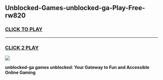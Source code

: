 
## Unblocked-Games-unblocked-ga-Play-Free-rw820
<h3>
<a href="https://premium76.site?title=unblocked-ga&ref=21A">CLICK TO PLAY</a></h3>
<hr>

<h3>
<a href="https://premium76.site?title=unblocked-ga&ref=21A">CLICK 2 PLAY</a>
  
</h3>

<a href="https://premium76.site?title=unblocked-ga&ref=21A"><img src="https://clearcache.store/games.png"></a>


**unblocked-ga games unblocked: Your Gateway to Fun and Accessible Online Gaming**
